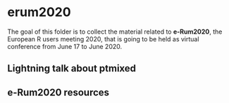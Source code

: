 # erum2020

The goal of this folder is to collect the material related to **e-Rum2020**, the European R users meeting 2020, that is going to be held as virtual conference from June 17 to June 2020.

## Lightning talk about ptmixed

## e-Rum2020 resources
